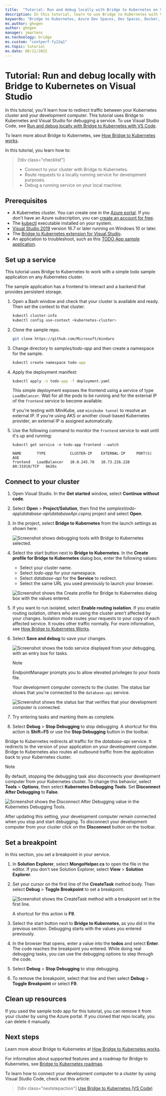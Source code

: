```yaml
---
title:  "Tutorial: Run and debug locally with Bridge to Kubernetes on Visual Studio"
description: In this tutorial, learn to use Bridge to Kubernetes with Visual Studio to connect to a cluster and use local tunnel debugging to debug Kubernetes services.
keywords: "Bridge to Kubernetes, Azure Dev Spaces, Dev Spaces, Docker, Kubernetes, Azure, containers"
ms.author: ghogen
author: ghogen
manager: jmartens
ms.technology: bridge
ms.custom: "contperf-fy22q1"
ms.topic: tutorial 
ms.date: 08/11/2022
---
```


# Tutorial: Run and debug locally with Bridge to Kubernetes on Visual Studio

In this tutorial, you'll learn how to redirect traffic between your Kubernetes cluster and your development computer.
This tutorial uses Bridge to Kubernetes and Visual Studio for debugging a service.
To use Visual Studio Code, see [Run and debug locally with Bridge to Kubernetes with VS Code](bridge-to-kubernetes-vs-code.md).

To learn more about Bridge to Kubernetes, see [How Bridge to Kubernetes works](overview-bridge-to-kubernetes.md).

In this tutorial, you learn how to:

> [!div class="checklist"]
> - Connect to your cluster with Bridge to Kubernetes.
> - Route requests to a locally running service for development purposes.
> - Debug a running service on your local machine.

## Prerequisites

- A Kubernetes cluster. You can create one in the [Azure portal](https://azure.microsoft.com/free/).  If you don't have an Azure subscription, you can [create an account for free](https://azure.microsoft.com/free/).
- The [kubectl](https://kubernetes.io/docs/reference/kubectl/kubectl/) executable installed on your system.
- [Visual Studio 2019](https://www.visualstudio.com/vs/) version 16.7 or later running on Windows 10 or later.
- The [Bridge to Kubernetes extension for Visual Studio](https://aka.ms/bridge-to-k8s-vsc-extension).
- An application to troubleshoot, such as this [TODO App sample application](https://github.com/Microsoft/mindaro).

## Set up a service

This tutorial uses Bridge to Kubernetes to work with a simple todo sample application on any Kubernetes cluster.

The sample application has a frontend to interact and a backend that provides persistent storage.

1. Open a Bash window and check that your cluster is available and ready.
   Then set the context to that cluster.

   ```bash
   kubectl cluster-info
   kubectl config use-context <kubernetes-cluster>
   ```

1. Clone the sample repo.

   ```bash
   git clone https://github.com/Microsoft/mindaro
   ```

1. Change directory to *samples/todo-app* and then create a namespace for the sample.

   ```cmd
   kubectl create namespace todo-app
   ```

1. Apply the deployment manifest:

   ```cmd
   kubectl apply -n todo-app -f deployment.yaml
   ```

   This simple deployment exposes the frontend using a service of type `LoadBalancer`.
   Wait for all the pods to be running and for the external IP of the `frontend` service to become available.

   If you're testing with MiniKube, use `minikube tunnel` to resolve an external IP.
   If you're using AKS or another cloud-based Kubernetes provider, an external IP is assigned automatically.

1. Use the following command to monitor the `frontend` service to wait until it's up and running:

   ```output
   kubectl get service -n todo-app frontend --watch

   NAME       TYPE           CLUSTER-IP    EXTERNAL-IP     PORT(S)        AGE
   frontend   LoadBalancer   10.0.245.78   10.73.226.228   80:31910/TCP   6m26s
   ```

## Connect to your cluster

1. Open Visual Studio. In the **Get started** window, select **Continue without code**.

1. Select **Open** > **Project/Solution**, then find the *samples\todo-app\database-api\databaseApi.csproj* project and select **Open**.

1. In the project, select **Bridge to Kubernetes** from the launch settings as shown here:

   ![Screenshot shows debugging tools with Bridge to Kubernetes selected.](media/bridge-to-kubernetes-vs/select-debug-tool.png)

1. Select the start button next to **Bridge to Kubernetes**.
   In the **Create profile for Bridge to Kubernetes** dialog box, enter the following values:

   - Select your cluster name.
   - Select *todo-app* for your namespace.
   - Select *database-api* for the **Service** to redirect.
   - Select the same URL you used previously to launch your browser.

   ![Screenshot shows the Create profile for Bridge to Kubernetes dialog box with the values entered.](media/bridge-to-kubernetes-vs/configure-bridge-debugging.png)

1. If you want to run isolated, select **Enable routing isolation**.
   If you enable routing isolation, others who are using the cluster aren't affected by your changes.
   Isolation mode routes your requests to your copy of each affected service.
   It routes other traffic normally.
   For more information, see [How Bridge to Kubernetes Works](overview-bridge-to-kubernetes.md#using-routing-capabilities-for-developing-in-isolation).

1. Select **Save and debug** to save your changes.

   ![Screenshot shows the todo service displayed from your debugging, with an entry box for tasks.](media/bridge-to-kubernetes-vs/todos-service.png)

   > [!NOTE]
   > EndpointManager prompts you to allow elevated privileges to your *hosts* file.

   Your development computer connects to the cluster.
   The status bar shows that you're connected to the `database-api` service.

   ![Screenshot shows the status bar that verifies that your development computer is connected.](media/bridge-to-kubernetes-vs/development-computer-connected.png)

1. Try entering tasks and marking them as complete.

1. Select **Debug** > **Stop Debugging** to stop debugging.
   A shortcut for this action is **Shift**+**F5** or use the **Stop Debugging** button in the toolbar.

Bridge to Kubernetes redirects all traffic for the *database-api* service.
It redirects to the version of your application on your development computer.
Bridge to Kubernetes also routes all outbound traffic from the application back to your Kubernetes cluster.

> [!NOTE]
> By default, stopping the debugging task also disconnects your development computer from your Kubernetes cluster.
> To change this behavior, select **Tools** > **Options**, then select **Kubernetes Debugging Tools**.
> Set **Disconnect After Debugging** to **False**.
>
>![Screenshot shows the Disconnect After Debugging value in the Kubernetes Debugging Tools.](media/bridge-to-kubernetes-vs/kubernetes-debugging-options.png)
>
> After updating this setting, your development computer remain connected when you stop and start debugging.
> To disconnect your development computer from your cluster click on the **Disconnect** button on the toolbar.

## Set a breakpoint

In this section, you set a breakpoint in your service.

1. In **Solution Explorer**, select **MongoHelper.cs** to open the file in the editor.
   If you don't see Solution Explorer, select **View** > **Solution Explorer**.

1. Set your cursor on the first line of the **CreateTask** method body.
   Then select **Debug** > **Toggle Breakpoint** to set a breakpoint. 

   ![Screenshot shows the CreateTask method with a breakpoint set in the first line.](media/bridge-to-kubernetes-vs/set-breakpoint.png)

   A shortcut for this action is **F9**.

1. Select the start button next to **Bridge to Kubernetes**, as you did in the previous section.
   Debugging starts with the values you entered previously.

1. In the browser that opens, enter a value into the **todos** and select **Enter**.
   The code reaches the breakpoint you entered.
   While doing real debugging tasks, you can use the debugging options to step through the code.

1. Select **Debug** > **Stop Debugging** to stop debugging.

1. To remove the breakpoint, select that line and then select **Debug** > **Toggle Breakpoint** or select **F9**.

## Clean up resources

If you used the sample todo app for this tutorial, you can remove it from your cluster by using the Azure portal.
If you cloned that repo locally, you can delete it manually.

## Next steps

Learn more about Bridge to Kubernetes at [How Bridge to Kubernetes works](overview-bridge-to-kubernetes.md).

For information about supported features and a roadmap for Bridge to Kubernetes, see [Bridge to Kubernetes roadmap](https://github.com/microsoft/mindaro/projects/1).

To learn how to connect your development computer to a cluster by using Visual Studio Code, check out this article:
> [!div class="nextstepaction"]
> [Use Bridge to Kubernetes (VS Code)](bridge-to-kubernetes-vs-code.md)
